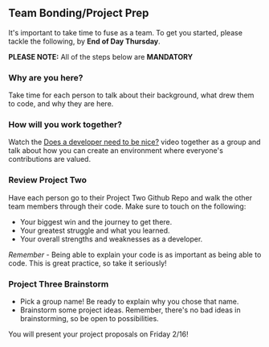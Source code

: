 ## Team Bonding/Project Prep

It's important to take time to fuse as a team. To get you started, please tackle the following, by **End of Day Thursday**.

**PLEASE NOTE:** All of the steps below are **MANDATORY**

### Why are you here?

Take time for each person to talk about their background, what drew them to code, and why they are here.

### How will you work together?

Watch the [Does a developer need to be nice?](https://www.youtube.com/watch?v=J9OpTNk0hYc) video together as a group and talk about how you can create an environment where everyone's contributions are valued.

### Review Project Two

Have each person go to their Project Two Github Repo and walk the other team members through their code. Make sure to touch on the following:

- Your biggest win and the journey to get there.
- Your greatest struggle and what you learned.
- Your overall strengths and weaknesses as a developer.

*Remember* - Being able to explain your code is as important as being able to code. This is great practice, so take it seriously!

### Project Three Brainstorm

- Pick a group name! Be ready to explain why you chose that name.
- Brainstorm some project ideas. Remember, there's no bad ideas in brainstorming, so be open to possibilities.

You will present your project proposals on Friday 2/16!